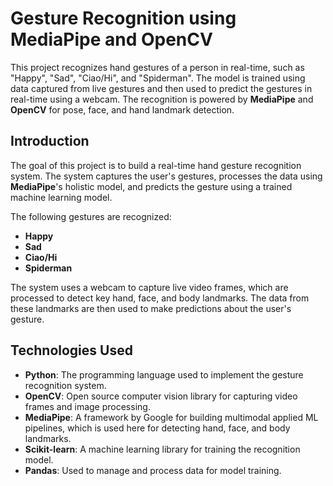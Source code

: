 # Gesture Recognition using MediaPipe and OpenCV

This project recognizes hand gestures of a person in real-time, such as "Happy", "Sad", "Ciao/Hi", and "Spiderman". The model is trained using data captured from live gestures and then used to predict the gestures in real-time using a webcam. The recognition is powered by **MediaPipe** and **OpenCV** for pose, face, and hand landmark detection.

## Introduction

The goal of this project is to build a real-time hand gesture recognition system. The system captures the user's gestures, processes the data using **MediaPipe**'s holistic model, and predicts the gesture using a trained machine learning model.

The following gestures are recognized:
- **Happy**
- **Sad**
- **Ciao/Hi**
- **Spiderman**

The system uses a webcam to capture live video frames, which are processed to detect key hand, face, and body landmarks. The data from these landmarks are then used to make predictions about the user's gesture.

## Technologies Used

- **Python**: The programming language used to implement the gesture recognition system.
- **OpenCV**: Open source computer vision library for capturing video frames and image processing.
- **MediaPipe**: A framework by Google for building multimodal applied ML pipelines, which is used here for detecting hand, face, and body landmarks.
- **Scikit-learn**: A machine learning library for training the recognition model.
- **Pandas**: Used to manage and process data for model training.
